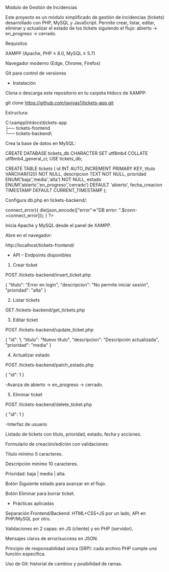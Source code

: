 Módulo de Gestión de Incidencias

Este proyecto es un módulo simplificado de gestión de incidencias (tickets) desarrollado con PHP, MySQL y JavaScript.
Permite crear, listar, editar, eliminar y actualizar el estado de los tickets siguiendo el flujo:
abierto → en_progreso → cerrado.

Requisitos

XAMPP
 (Apache, PHP ≥ 8.0, MySQL ≥ 5.7)

Navegador moderno (Edge, Chrome, Firefox)

Git para control de versiones

- Instalación

Clona o descarga este repositorio en tu carpeta htdocs de XAMPP:

git clone https://github.com/javivas1/tickets-app.git


Estructura:

C:\xampp\htdocs\tickets-app\
├── tickets-frontend\
└── tickets-backend\


Crea la base de datos en MySQL:

CREATE DATABASE tickets_db CHARACTER SET utf8mb4 COLLATE utf8mb4_general_ci;
USE tickets_db;

CREATE TABLE tickets (
  id INT AUTO_INCREMENT PRIMARY KEY,
  titulo VARCHAR(120) NOT NULL,
  descripcion TEXT NOT NULL,
  prioridad ENUM('baja','media','alta') NOT NULL,
  estado ENUM('abierto','en_progreso','cerrado') DEFAULT 'abierto',
  fecha_creacion TIMESTAMP DEFAULT CURRENT_TIMESTAMP
);


Configura db.php en tickets-backend/:

<?php
$conn = new mysqli("localhost", "root", "", "tickets_db");
if($conn->connect_error){
  die(json_encode(["error"=>"DB error: ".$conn->connect_error]));
}
?>


Inicia Apache y MySQL desde el panel de XAMPP.

Abre en el navegador:

http://localhost/tickets-frontend/

- API – Endpoints disponibles
1. Crear ticket

POST /tickets-backend/insert_ticket.php

{
  "titulo": "Error en login",
  "descripcion": "No permite iniciar sesión",
  "prioridad": "alta"
}

2. Listar tickets

GET /tickets-backend/get_tickets.php

3. Editar ticket

POST /tickets-backend/update_ticket.php

{
  "id": 1,
  "titulo": "Nuevo título",
  "descripcion": "Descripción actualizada",
  "prioridad": "media"
}

4. Actualizar estado

POST /tickets-backend/patch_estado.php

{
  "id": 1
}


-Avanza de abierto → en_progreso → cerrado.

5. Eliminar ticket

POST /tickets-backend/delete_ticket.php

{
  "id": 1
}

-Interfaz de usuario

Listado de tickets con título, prioridad, estado, fecha y acciones.

Formulario de creación/edición con validaciones:

Título mínimo 5 caracteres.

Descripción mínimo 10 caracteres.

Prioridad: baja | media | alta.

Botón Siguiente estado para avanzar en el flujo.

Botón Eliminar para borrar ticket.

-  Prácticas aplicadas

Separación Frontend/Backend: HTML+CSS+JS por un lado, API en PHP/MySQL por otro.

Validaciones en 2 capas: en JS (cliente) y en PHP (servidor).

Mensajes claros de error/success en JSON.

Principio de responsabilidad única (SRP): cada archivo PHP cumple una función específica.

Uso de Git: historial de cambios y posibilidad de ramas.